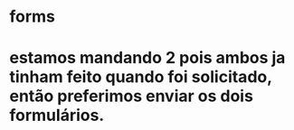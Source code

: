 # forms

# estamos mandando 2 pois ambos ja tinham feito quando foi solicitado, então preferimos enviar os dois formulários.

